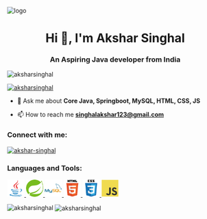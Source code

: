 ![logo](https://github.com/aksharsinghal/aksharsinghal/blob/main/bannergithub.png)
<h1 align="center">Hi 👋, I'm Akshar Singhal</h1>
<h3 align="center">An Aspiring Java developer from India</h3>

<p align="left"> <img src="https://komarev.com/ghpvc/?username=aksharsinghal&label=Profile%20views&color=0e75b6&style=flat" alt="aksharsinghal" /> </p>

<p align="left"> <a href="https://github.com/ryo-ma/github-profile-trophy"><img src="https://github-profile-trophy.vercel.app/?username=aksharsinghal" alt="aksharsinghal" /></a> </p>

- 💬 Ask me about **Core Java, Springboot, MySQL, HTML, CSS, JS**

- 📫 How to reach me **singhalakshar123@gmail.com**

<h3 align="left">Connect with me:</h3>
<p align="left">
<a href="https://www.linkedin.com/in/akshar-singhal-807351288/" target="blank"><img align="center" src="https://raw.githubusercontent.com/rahuldkjain/github-profile-readme-generator/master/src/images/icons/Social/linked-in-alt.svg" alt="akshar-singhal" height="30" width="40" /></a>
</p>

<h3 align="left">Languages and Tools:</h3>
<p align="left"> 
  <a href="https://www.java.com" target="_blank" rel="noreferrer"> 
    <img src="https://raw.githubusercontent.com/devicons/devicon/master/icons/java/java-original.svg" alt="java" width="40" height="40"/> 
  </a> 
  <a href="https://spring.io/projects/spring-boot" target="_blank" rel="noreferrer"> 
    <img src="https://raw.githubusercontent.com/devicons/devicon/master/icons/spring/spring-original.svg" alt="springboot" width="40" height="40"/> 
  </a> 
  <a href="https://www.mysql.com/" target="_blank" rel="noreferrer"> 
    <img src="https://raw.githubusercontent.com/devicons/devicon/master/icons/mysql/mysql-original-wordmark.svg" alt="mysql" width="40" height="40"/> 
  </a> 
  <a href="https://www.w3.org/html/" target="_blank" rel="noreferrer"> 
    <img src="https://raw.githubusercontent.com/devicons/devicon/master/icons/html5/html5-original-wordmark.svg" alt="html5" width="40" height="40"/> 
  </a> 
  <a href="https://www.w3schools.com/css/" target="_blank" rel="noreferrer"> 
    <img src="https://raw.githubusercontent.com/devicons/devicon/master/icons/css3/css3-original-wordmark.svg" alt="css3" width="40" height="40"/> 
  </a> 
  <a href="https://developer.mozilla.org/en-US/docs/Web/JavaScript" target="_blank" rel="noreferrer"> 
    <img src="https://raw.githubusercontent.com/devicons/devicon/master/icons/javascript/javascript-original.svg" alt="javascript" width="40" height="40"/> 
  </a> 
</p>

<p><img align="left" src="https://github-readme-stats.vercel.app/api/top-langs?username=aksharsinghal&show_icons=true&locale=en&layout=compact" alt="aksharsinghal" /></p>

<p>&nbsp;<img align="center" src="https://github-readme-stats.vercel.app/api?username=aksharsinghal&show_icons=true&locale=en" alt="aksharsinghal" /></p>

